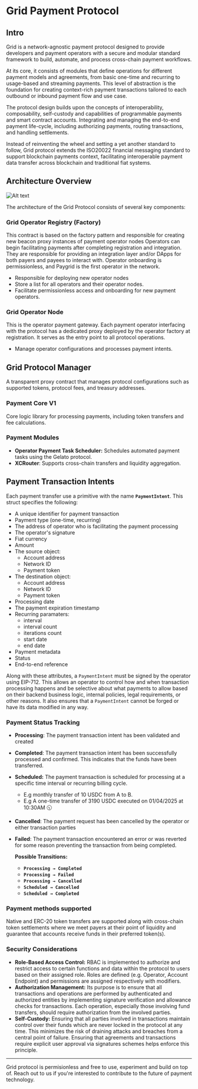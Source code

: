 # Grid Payment Protocol

## Intro

Grid is a network-agnostic payment protocol designed to provide developers and payment operators with a secure and modular standard framework to build, automate, and process cross-chain payment workflows. 

At its core, it consists of modules that define operations for different payment models and agreements, from basic one-time and recurring to usage-based and streaming payments. This level of abstraction is the foundation for creating context-rich payment transactions tailored to each outbound or inbound payment flow and use case.

The protocol design builds upon the concepts of interoperability, composability, self-custody and capabilities of programmable payments and smart contract accounts. Integrating and managing the end-to-end payment life-cycle, including authorizing payments, routing transactions, and handling settlements. 

Instead of reinventing the wheel and setting a yet another standard to follow, Grid protocol extends the ISO20022 financial messaging standard to support blockchain payments context, facilitating interoperable payment data transfer across blockchain and traditional fiat systems.


## Architecture Overview
![Alt text](./docs/Grid-architecture.png)

The architecture of the Grid Protocol consists of several key components:

### Grid Operator Registry (Factory)

This contract is based on the factory pattern and responsible for creating new beacon proxy instances of payment operator nodes Operators can begin facilitating payments after completing registration and integration. They are responsible for providing an integration layer and/or DApps for both payers and payees to interact with. Operator onboarding is permissionless, and Paygrid is the first operator in the network.

- Responsible for deploying new operator nodes
- Store a list for all operators and their operator nodes.
- Facilitate permissionless access and onboarding for new payment operators.


### Grid Operator Node

This is the operator payment gateway. Each payment operator interfacing with the protocol has a dedicated proxy deployed by the operator factory at registration. It serves as the entry point to all protocol operations. 

- Manage operator configurations and processes payment intents.

## Grid Protocol Manager
A transparent proxy contract that manages protocol configurations such as supported tokens, protocol fees, and treasury addresses.

### Payment Core V1

Core logic library for processing payments, including token transfers and fee calculations.

### Payment Modules

- **Operator Payment Task Scheduler:** Schedules automated payment tasks using the Gelato protocol.
- **XCRouter**: Supports cross-chain transfers and liquidity aggregation.

## Payment Transaction Intents

Each payment transfer use a primitive with the name **`PaymentIntent`**. This struct specifies the following:

- A unique identifier for payment transaction
- Payment type (one-time, recurring)
- The address of operator who is facilitating the payment processing
- The operator's signature
- Fiat currency
- Amount
- The source object:
    - Account address
    - Network ID
    - Payment token
- The destination object:
    - Account address
    - Network ID
    - Payment token
- Processing date
- The payment expiration timestamp
- Recurring paramaters:
    - interval
    - interval count
    - iterations count
    - start date
    - end date
- Payment metadata
- Status
- End-to-end reference

Along with these attributes, a `PaymentIntent` must be signed by the operator using EIP-712. This allows an operator to control how and when transaction processing happens and be selective about what payments to allow based on their backend business logic, internal policies, legal requirements, or other reasons. It also ensures that a `PaymentIntent` cannot be forged or have its data modified in any way.

### Payment Status Tracking

- **Processing**: The payment transaction intent has been validated and created
- **Completed**: The payment transaction intent has been successfully processed and confirmed. This indicates that the funds have been transferred.
- **Scheduled:** The payment transaction is scheduled for processing at a specific time interval or recurring billing cycle.
    - E.g monthly transfer of 10 USDC from A to B.
    - E.g A one-time transfer of 3190 USDC executed on 01/04/2025 at 10:30AM 🕥
- **Cancelled**:  The payment request has been cancelled by the operator or either transaction parties
- **Failed**: The payment transaction encountered an error or was reverted for some reason preventing the transaction from being completed.
    
    **Possible Transitions:**
    
    - **`Processing → Completed`**
    - **`Processing → Failed`**
    - **`Processing → Cancelled`**
    - **`Scheduled → Cancelled`**
    - **`Scheduled → Completed`**

### Payment methods supported

Native and ERC-20 token transfers are supported along with cross-chain token settlements where we meet payers at their point of liquidity and guarantee that accounts receive funds in their preferred token(s).

### **Security Considerations**

- **Role-Based Access Control:** RBAC is implemented to authorize and restrict access to certain functions and data within the protocol to users based on their assigned role. Roles are defined (e.g. Operator, Account Endpoint) and permissions are assigned respectively with modifiers.
- **Authorization Management:** Its purpose is to ensure that all transactions and operations are performed by authenticated and authorized entities by implementing signature verification and allowance checks for transactions. Each operation, especially those involving fund transfers, should require authorization from the involved parties.
- **Self-Custody:** Ensuring that all parties involved in transactions maintain control over their funds which are never locked in the protocol at any time. This minimizes the risk of draining attacks and breaches from a central point of failure. Ensuring that agreements and transactions require explicit user approval via signatures schemes helps enforce this principle.

----

Grid protocol is permisionless and free to use, experiment and build on top of. Reach out to us if you're interested to contribute to the future of payment technology.